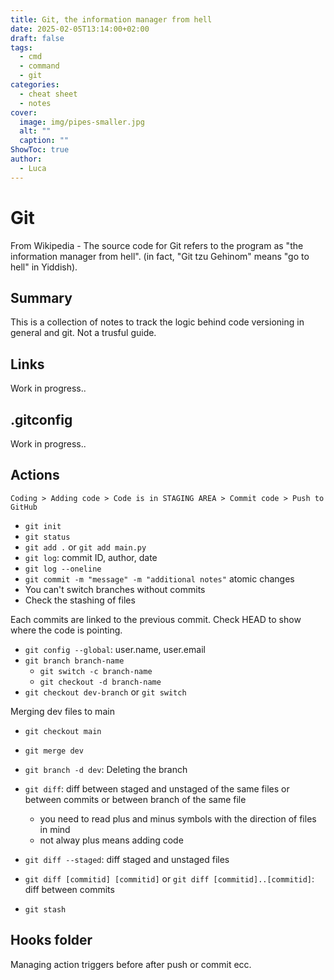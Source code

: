 ```yaml
---
title: Git, the information manager from hell
date: 2025-02-05T13:14:00+02:00
draft: false
tags:
  - cmd
  - command
  - git
categories:
  - cheat sheet
  - notes
cover:
  image: img/pipes-smaller.jpg
  alt: ""
  caption: ""
ShowToc: true
author:
  - Luca
---
```

# Git

From Wikipedia - The source code for Git refers to the program as "the information manager from hell". (in fact, "Git tzu Gehinom" means "go to hell" in Yiddish).

## Summary

This is a collection of notes to track the logic behind code versioning in general and git. Not a trusful guide.

## Links

Work in progress..

## .gitconfig
Work in progress..

## Actions
```text
Coding > Adding code > Code is in STAGING AREA > Commit code > Push to GitHub
```

- `git init`
- `git status`
- `git add .` or `git add main.py`
- `git log`: commit ID, author, date
 - `git log --oneline`
- `git commit -m "message" -m "additional notes"` atomic changes
 - You can't switch branches without commits
 - Check the stashing of files

Each commits are linked to the previous commit.
Check HEAD to show where the code is pointing.

- `git config --global`: user.name, user.email
- `git branch branch-name`
  - `git switch -c branch-name`
  - `git checkout -d branch-name`
- `git checkout dev-branch` or `git switch`

Merging dev files to main
- `git checkout main`
- `git merge dev`

- `git branch -d dev`: Deleting the branch

- `git diff`: diff between staged and unstaged of the same files or between commits or between branch of the same file
  - you need to read plus and minus symbols with the direction of files in mind
  - not alway plus means adding code

 - `git diff --staged`: diff staged and unstaged files
 - `git diff [commitid] [commitid]` or `git diff [commitid]..[commitid]`: diff between commits
 
- `git stash`

## Hooks folder
Managing action triggers before after push or commit ecc.

